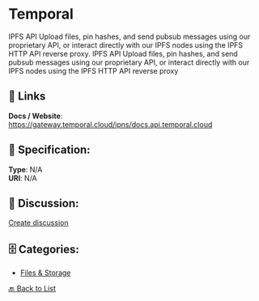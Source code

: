 # Temporal


IPFS API Upload files, pin hashes, and send pubsub messages using our proprietary API, or interact directly with our IPFS nodes using the IPFS HTTP API reverse proxy.  IPFS API Upload files, pin hashes, and send pubsub messages using our proprietary API, or interact directly with our IPFS nodes using the IPFS HTTP API reverse proxy

##  🔗 Links
**Docs / Website**: https://gateway.temporal.cloud/ipns/docs.api.temporal.cloud

## 🧬 Specification:
**Type**: N/A  
**URI**: N/A

## 💬 Discussion:
[Create discussion](https://github.com/apis-list/apis-list/discussions/new)

## 🗄️ Categories:
- [Files & Storage](https://github.com/apis-list/apis-list#files--storage)




[🔙 Back to List](https://github.com/apis-list/apis-list)
